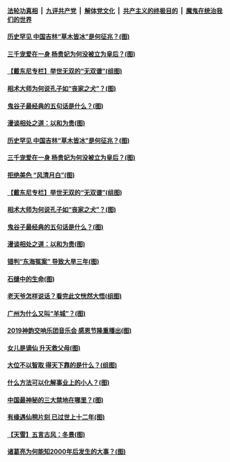 

####  [法轮功真相](../../../../basic/blob/master/README.md?t=11291031) &nbsp;|&nbsp; [九评共产党](../../../../9ping.md/blob/master/README.md?t=11291031) &nbsp;|&nbsp; [解体党文化](../../../../jtdwh.md/blob/master/README.md?t=11291031)  &nbsp;|&nbsp; [共产主义的终极目的](../../../../gczydzjmd.md/blob/master/README.md?t=11291031) &nbsp;|&nbsp; [魔鬼在统治我们的世界](../../../../mgztzwmdsj.md/blob/master/README.md?t=11291031) 

#### [历史罕见 中国吉林“草木皆冰”是何征兆？(图)](../pages/p7/954041.md?t=11291031) 

#### [三千宠爱在一身 杨贵妃为何没被立为皇后？(图)](../pages/p7/953213.md?t=11291031) 

#### [【戴东尼专栏】举世无双的“无双谱”(组图)](../pages/p7/948004.md?t=11291031) 

#### [相术大师为何说孔子如“丧家之犬”？(图)](../pages/p7/953826.md?t=11291031) 

#### [鬼谷子最经典的五句话是什么？(图)](../pages/p7/953849.md?t=11291031) 

#### [漫谈相处之道：以和为贵(图)](../pages/p7/953934.md?t=11291031) 

#### [历史罕见 中国吉林“草木皆冰”是何征兆？(图)](../pages/p7/954041.md?t=11291031) 

#### [三千宠爱在一身 杨贵妃为何没被立为皇后？(图)](../pages/p7/953213.md?t=11291031) 

#### [拒绝美色 “风清月白”(图)](../pages/p7/954019.md?t=11291031) 

#### [【戴东尼专栏】举世无双的“无双谱”(组图)](../pages/p7/948004.md?t=11291031) 

#### [相术大师为何说孔子如“丧家之犬”？(图)](../pages/p7/953826.md?t=11291031) 

#### [鬼谷子最经典的五句话是什么？(图)](../pages/p7/953849.md?t=11291031) 

#### [漫谈相处之道：以和为贵(图)](../pages/p7/953934.md?t=11291031) 

#### [错判“东海冤案” 导致大旱三年(图)](../pages/p7/953215.md?t=11291031) 

#### [石缝中的生命(图)](../pages/p7/953081.md?t=11291031) 

#### [老天爷怎样说话？看完此文恍然大悟(组图)](../pages/p7/953419.md?t=11291031) 


#### [广州为什么又叫“羊城”？(图)](../pages/p7/953735.md?t=11291031) 

#### [2019神韵交响乐团音乐会 感恩节隆重播出(图)](../pages/p7/953817.md?t=11291031) 

#### [女儿是谪仙 升天救父母(图)](../pages/p7/952764.md?t=11291031) 

#### [大位不以智取 得天下靠的是什么？(组图)](../pages/p7/953641.md?t=11291031) 

#### [什么方法可以化解事业上的小人？(图)](../pages/p7/953007.md?t=11291031) 

#### [中国最神秘的三大禁地在哪里？(图)](../pages/p7/952859.md?t=11291031) 

#### [有缘遇仙稍片刻 已过世上十二年(图)](../pages/p7/953435.md?t=11291031) 

#### [【天雪】五言古风：冬景(图)](../pages/p7/953425.md?t=11291031) 

#### [诸葛亮为何能知2000年后发生的大事？(图)](../pages/p7/953010.md?t=11291031) 

